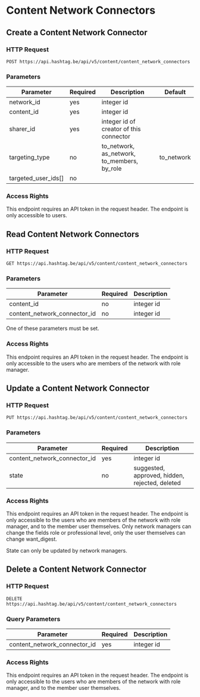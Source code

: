 # Content Network Connectors

## Create a Content Network Connector

### HTTP Request

`POST https://api.hashtag.be/api/v5/content/content_network_connectors`

### Parameters

Parameter | Required | Description | Default
--------- | -------- | ----------- | -------
network_id | yes | integer id |
content_id | yes | integer id |
sharer_id | yes | integer id of creator of this connector |
targeting_type | no | to_network, as_network, to_members, by_role | to_network
targeted_user_ids[] | no |


### Access Rights

This endpoint requires an API token in the request header. The endpoint is only accessible to users.




## Read Content Network Connectors

### HTTP Request

`GET https://api.hashtag.be/api/v5/content/content_network_connectors`

### Parameters

Parameter | Required | Description
--------- | -------- | -----------
content_id | no | integer id
content_network_connector_id | no | integer id

One of these parameters must be set.

### Access Rights

This endpoint requires an API token in the request header. The endpoint is only accessible to the users who are members of the network with role manager.




## Update a Content Network Connector

### HTTP Request

`PUT https://api.hashtag.be/api/v5/content/content_network_connectors`

### Parameters

Parameter | Required | Description 
--------- | -------- | -----------
content_network_connector_id | yes | integer id
state | no | suggested, approved, hidden, rejected, deleted

### Access Rights

This endpoint requires an API token in the request header. The endpoint is only accessible to the users who are members of the network with role manager, and to the member user themselves. Only network managers can change the fields role or professional level, only the user themselves can change want_digest.

State can only be updated by network managers.




## Delete a Content Network Connector

### HTTP Request

`DELETE https://api.hashtag.be/api/v5/content/content_network_connectors`

### Query Parameters

Parameter | Required | Description
--------- | -------- | -----------
content_network_connector_id | yes | integer id

### Access Rights

This endpoint requires an API token in the request header. The endpoint is only accessible to the users who are members of the network with role manager, and to the member user themselves.

